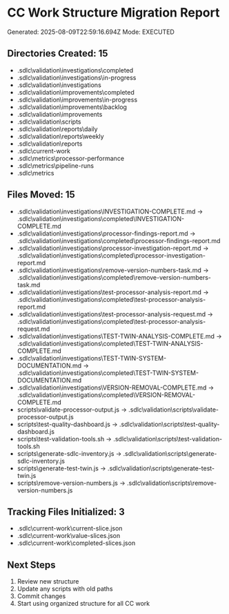 # CC Work Structure Migration Report

Generated: 2025-08-09T22:59:16.694Z
Mode: EXECUTED

## Directories Created: 15

- .sdlc\validation\investigations\completed
- .sdlc\validation\investigations\in-progress
- .sdlc\validation\investigations
- .sdlc\validation\improvements\completed
- .sdlc\validation\improvements\in-progress
- .sdlc\validation\improvements\backlog
- .sdlc\validation\improvements
- .sdlc\validation\scripts
- .sdlc\validation\reports\daily
- .sdlc\validation\reports\weekly
- .sdlc\validation\reports
- .sdlc\current-work
- .sdlc\metrics\processor-performance
- .sdlc\metrics\pipeline-runs
- .sdlc\metrics

## Files Moved: 15

- .sdlc\validation\investigations\INVESTIGATION-COMPLETE.md → .sdlc\validation\investigations\completed\INVESTIGATION-COMPLETE.md
- .sdlc\validation\investigations\processor-findings-report.md → .sdlc\validation\investigations\completed\processor-findings-report.md
- .sdlc\validation\investigations\processor-investigation-report.md → .sdlc\validation\investigations\completed\processor-investigation-report.md
- .sdlc\validation\investigations\remove-version-numbers-task.md → .sdlc\validation\investigations\completed\remove-version-numbers-task.md
- .sdlc\validation\investigations\test-processor-analysis-report.md → .sdlc\validation\investigations\completed\test-processor-analysis-report.md
- .sdlc\validation\investigations\test-processor-analysis-request.md → .sdlc\validation\investigations\completed\test-processor-analysis-request.md
- .sdlc\validation\investigations\TEST-TWIN-ANALYSIS-COMPLETE.md → .sdlc\validation\investigations\completed\TEST-TWIN-ANALYSIS-COMPLETE.md
- .sdlc\validation\investigations\TEST-TWIN-SYSTEM-DOCUMENTATION.md → .sdlc\validation\investigations\completed\TEST-TWIN-SYSTEM-DOCUMENTATION.md
- .sdlc\validation\investigations\VERSION-REMOVAL-COMPLETE.md → .sdlc\validation\investigations\completed\VERSION-REMOVAL-COMPLETE.md
- scripts\validate-processor-output.js → .sdlc\validation\scripts\validate-processor-output.js
- scripts\test-quality-dashboard.js → .sdlc\validation\scripts\test-quality-dashboard.js
- scripts\test-validation-tools.sh → .sdlc\validation\scripts\test-validation-tools.sh
- scripts\generate-sdlc-inventory.js → .sdlc\validation\scripts\generate-sdlc-inventory.js
- scripts\generate-test-twin.js → .sdlc\validation\scripts\generate-test-twin.js
- scripts\remove-version-numbers.js → .sdlc\validation\scripts\remove-version-numbers.js

## Tracking Files Initialized: 3

- .sdlc\current-work\current-slice.json
- .sdlc\current-work\value-slices.json
- .sdlc\current-work\completed-slices.json

## Next Steps

1. Review new structure
2. Update any scripts with old paths
3. Commit changes
4. Start using organized structure for all CC work

